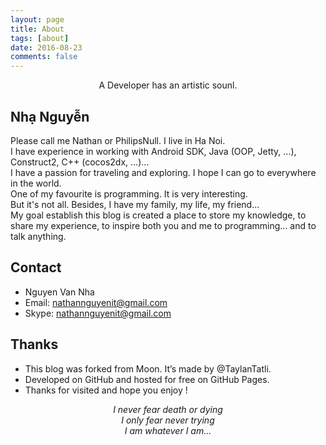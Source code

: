 ```yaml
---
layout: page
title: About
tags: [about]
date: 2016-08-23
comments: false
---
```

    
<center>A Developer has an artistic sounl.</center>

## Nhạ Nguyễn
Please call me Nathan or PhilipsNull. I live in Ha Noi.<br>
I have experience in working with Android SDK, Java (OOP, Jetty, ...), Construct2, C++ (cocos2dx, ...)...<br>
I have a passion for traveling and exploring. I hope I can go to everywhere in the world.<br>
One of my favourite is programming. It is very interesting.<br>
But it's not all. Besides, I have my family, my life, my friend...<br>
My goal establish this blog is created a place to store my knowledge, to share my experience,  to inspire both you and me to programming... and to talk anything.<br>

## Contact
* Nguyen Van Nha
* Email: nathannguyenit@gmail.com
* Skype: nathannguyenit@gmail.com

## Thanks
* This blog was forked from Moon. It’s made by @TaylanTatli.
* Developed on GitHub and hosted for free on GitHub Pages.
* Thanks for visited and hope you enjoy !


<center><i>I never fear death or dying</i></center>
<center><i>I only fear never trying</i></center>
<center><i>I am whatever I am...</i></center>